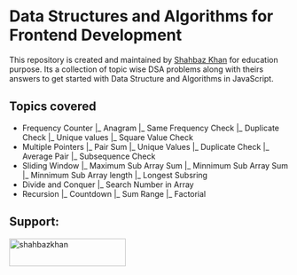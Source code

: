 # Data Structures and Algorithms for Frontend Development

This repository is created and maintained by [Shahbaz Khan](https://www.shahbazkhan.in) for education purpose.
Its a collection of topic wise DSA problems  along with theirs answers to get started with Data Structure and Algorithms in JavaScript.

## Topics covered
- Frequency Counter
  |_ Anagram
  |_ Same Frequency Check
  |_ Duplicate Check
  |_ Unique values
  |_ Square Value Check
- Multiple Pointers
  |_ Pair Sum
  |_ Unique Values
  |_ Duplicate Check
  |_ Average Pair
  |_ Subsequence Check
- Sliding Window
  |_ Maximum Sub Array Sum
  |_ Minnimum Sub Array Sum
  |_ Minnimum Sub Array length
  |_ Longest Subsring
- Divide and Conquer
  |_ Search Number in Array 
- Recursion
  |_ Countdown
  |_ Sum Range
  |_ Factorial

## Support:
<p><a href="https://www.buymeacoffee.com/shahbazkhan"> <img align="left" src="https://cdn.buymeacoffee.com/buttons/v2/default-yellow.png" height="50" width="210" alt="shahbazkhan" /></a></p><br><br>